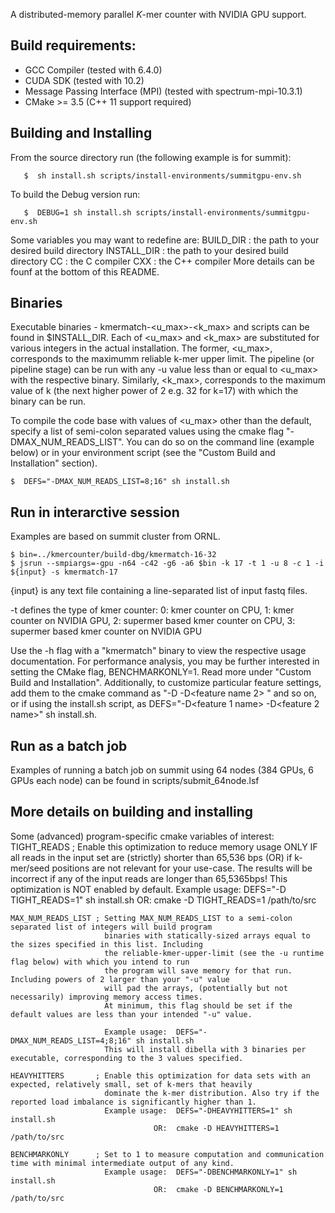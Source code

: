  A distributed-memory parallel *K*-mer counter with NVIDIA GPU support. 
 
## Build requirements:
- GCC Compiler (tested with 6.4.0)
- CUDA SDK (tested with 10.2)
- Message Passing Interface (MPI) (tested with spectrum-mpi-10.3.1)
- CMake >= 3.5 (C++ 11 support required)

## Building and Installing
       
From the source directory run (the following example is for summit):
 ```
    $  sh install.sh scripts/install-environments/summitgpu-env.sh
```
 To build the Debug version run:
 ```
    $  DEBUG=1 sh install.sh scripts/install-environments/summitgpu-env.sh
```
Some variables you may want to redefine are:
  BUILD_DIR     :    the path to your desired build directory
  INSTALL_DIR   :    the path to your desired build directory
  CC            :    the C compiler
  CXX           :    the C++ compiler 
More details can be founf at the bottom of this README.


 ## Binaries 
   Executable binaries - kmermatch-<u_max>-<k_max> and scripts can be found in $INSTALL_DIR. 
   Each of <u_max> and <k_max> are substituted for various integers in the actual installation.
   The former, <u_max>, corresponds to the maximumm reliable k-mer upper limit. 
   The pipeline (or pipeline stage) can be run with any -u value less than or equal to <u_max> with the respective binary.
   Similarly, <k_max>, corresponds to the maximum value of k (the next higher power of 2 e.g. 32 for k=17) with which the binary can be run.

   To compile the code base with values of <u_max> other than the default, specify a list of semi-colon separated values using the cmake flag "-DMAX_NUM_READS_LIST".
   You can do so on the command line (example below) or in your environment script (see the "Custom Build and Installation" section).
   ```
   $  DEFS="-DMAX_NUM_READS_LIST=8;16" sh install.sh 
   ```


## Run in interarctive session

Examples are based on summit cluster from ORNL.

```
$ bin=../kmercounter/build-dbg/kmermatch-16-32 
$ jsrun --smpiargs=-gpu -n64 -c42 -g6 -a6 $bin -k 17 -t 1 -u 8 -c 1 -i ${input} -s kmermatch-17 
```
{input} is any text file containing a line-separated list of input fastq files.

-t defines the type of kmer counter: 0: kmer counter on CPU, 1: kmer counter on NVIDIA GPU, 2: supermer based kmer counter on CPU, 3: supermer based kmer counter on NVIDIA GPU


Use the -h flag with a "kmermatch" binary to view the respective usage documentation.
For performance analysis, you may be further interested in setting the CMake flag, 
BENCHMARKONLY=1. Read more under "Custom Build and Installation".
Additionally, to customize particular feature settings, add them to the cmake command as "-D<feature name1> -D<feature name 2> " and so on,
   or if using the install.sh script, as DEFS="-D<feature 1 name> -D<feature 2 name>" sh install.sh.


## Run as a batch job

Examples of running a batch job on summit using 64 nodes (384 GPUs, 6 GPUs each node) can be found in scripts/submit_64node.lsf

## More details on building and installing
Some (advanced) program-specific cmake variables of interest:
    TIGHT_READS ; Enable this optimization to reduce memory usage ONLY IF all reads in the input set are 
                  (strictly) shorter than 65,536 bps (OR) if k-mer/seed positions are not relevant for 
                  your use-case. The results will be incorrect if any of the input reads are longer than 
                  65,5365bps! This optimization is NOT enabled by default.
                  Example usage: DEFS="-D TIGHT_READS=1" sh install.sh
                             OR:  cmake -D TIGHT_READS=1 /path/to/src

    MAX_NUM_READS_LIST ; Setting MAX_NUM_READS_LIST to a semi-colon separated list of integers will build program 
                         binaries with statically-sized arrays equal to the sizes specified in this list. Including
                         the reliable-kmer-upper-limit (see the -u runtime flag below) with which you intend to run
                         the program will save memory for that run. Including powers of 2 larger than your "-u" value
                         will pad the arrays, (potentially but not necessarily) improving memory access times.
                         At minimum, this flag should be set if the default values are less than your intended "-u" value.

                         Example usage:  DEFS="-DMAX_NUM_READS_LIST=4;8;16" sh install.sh
                         This will install dibella with 3 binaries per executable, corresponding to the 3 values specified.

    HEAVYHITTERS       ; Enable this optimization for data sets with an expected, relatively small, set of k-mers that heavily 
                         dominate the k-mer distribution. Also try if the reported load imbalance is significantly higher than 1.
                         Example usage:  DEFS="-DHEAVYHITTERS=1" sh install.sh
                                    OR:  cmake -D HEAVYHITTERS=1 /path/to/src

    BENCHMARKONLY      ; Set to 1 to measure computation and communication time with minimal intermediate output of any kind.
                         Example usage:  DEFS="-DBENCHMARKONLY=1" sh install.sh
                                    OR:  cmake -D BENCHMARKONLY=1 /path/to/src



